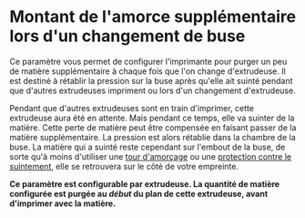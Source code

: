 Montant de l'amorce supplémentaire lors d'un changement de buse
===

Ce paramètre vous permet de configurer l'imprimante pour purger un peu de matière supplémentaire à chaque fois que l'on change d'extrudeuse. Il est destiné à rétablir la pression sur la buse après qu'elle ait suinté pendant que d'autres extrudeuses impriment ou lors d'un changement d'extrudeuse.

Pendant que d'autres extrudeuses sont en train d'imprimer, cette extrudeuse aura été en attente. Mais pendant ce temps, elle va suinter de la matière. Cette perte de matière peut être compensée en faisant passer de la matière supplémentaire. La pression est alors rétablie dans la chambre de la buse. La matière qui a suinté reste cependant sur l'embout de la buse, de sorte qu'à moins d'utiliser une [tour d'amorçage](./prime_tower_enable.md) ou une [protection contre le suintement](./ooze_shield_enabled.md), elle se retrouvera sur le côté de votre empreinte. 

**Ce paramètre est configurable par extrudeuse. La quantité de matière configurée est purgée au *début* du plan de cette extrudeuse, avant d'imprimer avec la matière.**
